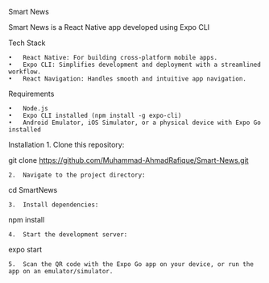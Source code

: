 Smart News

Smart News is a React Native app developed using Expo CLI

Tech Stack

	•	React Native: For building cross-platform mobile apps.
	•	Expo CLI: Simplifies development and deployment with a streamlined workflow.
	•	React Navigation: Handles smooth and intuitive app navigation.

Requirements

	•	Node.js 
	•	Expo CLI installed (npm install -g expo-cli)
	•	Android Emulator, iOS Simulator, or a physical device with Expo Go installed

Installation
	1.	Clone this repository:

git clone https://github.com/Muhammad-AhmadRafique/Smart-News.git

	2.	Navigate to the project directory:

cd SmartNews

	3.	Install dependencies:

npm install

	4.	Start the development server:

expo start

	5.	Scan the QR code with the Expo Go app on your device, or run the app on an emulator/simulator.
